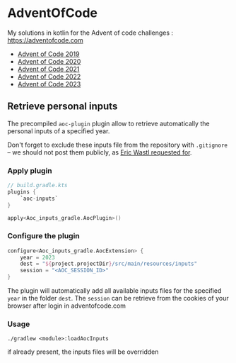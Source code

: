 # AdventOfCode

My solutions in kotlin for the Advent of code challenges : https://adventofcode.com

* [Advent of Code 2019](./advent-of-code-2019)
* [Advent of Code 2020](./advent-of-code-2020)
* [Advent of Code 2021](./advent-of-code-2021)
* [Advent of Code 2022](./advent-of-code-2022)
* [Advent of Code 2023](./advent-of-code-2023)

## Retrieve personal inputs

The precompiled `aoc-plugin` plugin allow to retrieve automatically the personal inputs of a specified year.

Don't forget to exclude these inputs file from the repository with `.gitignore` – we should not post them publicly, as [Eric Wastl requested for](https://twitter.com/ericwastl/status/1465805354214830081).

### Apply plugin

```kts
// build.gradle.kts
plugins {
    `aoc-inputs`
}

apply<Aoc_inputs_gradle.AocPlugin>()
```

### Configure the plugin

```kts
configure<Aoc_inputs_gradle.AocExtension> {
    year = 2023
    dest = "${project.projectDir}/src/main/resources/inputs"
    session = "<AOC_SESSION_ID>"
}
```
The plugin will automatically add all available inputs files for the specified `year` in the folder `dest`.
The `session` can be retrieve from the cookies of your browser after login in adventofcode.com


### Usage
```shell
./gradlew <module>:loadAocInputs
```
if already present, the inputs files will be overridden 
